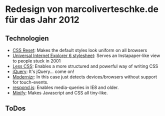 # Redesign von marcoliverteschke.de für das Jahr 2012

## Technologien

* [CSS Reset](http://meyerweb.com/eric/tools/css/reset/): Makes the default styles look uniform on all browsers
* [Universal Internet Explorer 6 stylesheet](http://stuffandnonsense.co.uk/blog/about/universal_internet_explorer_6_css/): Serves an Instapaper-like view to people stuck in 2001
* [Less CSS](http://lesscss.org/): Enables a more structured and powerful way of writing CSS
* [jQuery](http://jquery.com/): It's jQuery… come on!
* [Modernizr](http://www.modernizr.com/): In this case just detects devices/browsers without support for touch-events.
* [respond.js](https://github.com/scottjehl/Respond): Enables media-queries in IE8 and older.
* [Minify](https://github.com/mrclay/minify): Makes Javascript and CSS all tiny-like.


## ToDos



